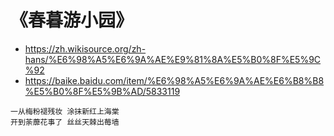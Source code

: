 
# 《春暮游小园》
- https://zh.wikisource.org/zh-hans/%E6%98%A5%E6%9A%AE%E9%81%8A%E5%B0%8F%E5%9C%92
- https://baike.baidu.com/item/%E6%98%A5%E6%9A%AE%E6%B8%B8%E5%B0%8F%E5%9B%AD/5833119

```console
一从梅粉褪残妆 涂抹新红上海棠
开到荼蘼花事了 丝丝天棘出莓墙
```
